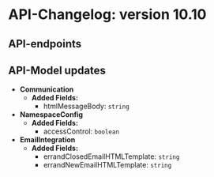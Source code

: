 # API-Changelog: version 10.10

## API-endpoints

## API-Model updates

- **Communication**
  - **Added Fields:**
    - htmlMessageBody: `string`
- **NamespaceConfig**
  - **Added Fields:**
    - accessControl: `boolean`
- **EmailIntegration**
  - **Added Fields:**
    - errandClosedEmailHTMLTemplate: `string`
    - errandNewEmailHTMLTemplate: `string`

